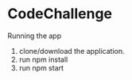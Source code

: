 # CodeChallenge

Running the app

1. clone/download the application.
2. run npm install
3. run npm start